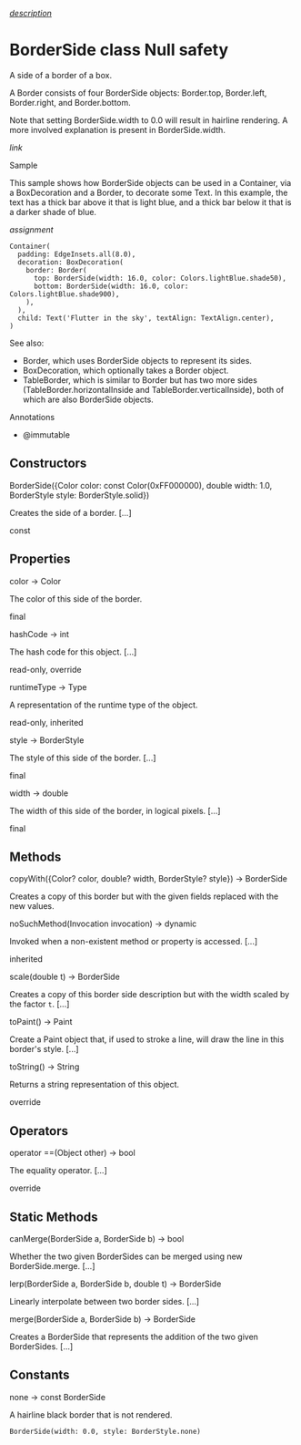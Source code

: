 [*description*][description]

# BorderSide class Null safety #

A side of a border of a box.

A Border consists of four BorderSide objects: Border.top, Border.left, Border.right, and Border.bottom.

Note that setting BorderSide.width to 0.0 will result in hairline rendering. A more involved explanation is present in BorderSide.width.

 *link* 

Sample

This sample shows how BorderSide objects can be used in a Container, via a BoxDecoration and a Border, to decorate some Text. In this example, the text has a thick bar above it that is light blue, and a thick bar below it that is a darker shade of blue.

*assignment*

    Container(
      padding: EdgeInsets.all(8.0),
      decoration: BoxDecoration(
        border: Border(
          top: BorderSide(width: 16.0, color: Colors.lightBlue.shade50),
          bottom: BorderSide(width: 16.0, color: Colors.lightBlue.shade900),
        ),
      ),
      child: Text('Flutter in the sky', textAlign: TextAlign.center),
    )

See also:

 *  Border, which uses BorderSide objects to represent its sides.
 *  BoxDecoration, which optionally takes a Border object.
 *  TableBorder, which is similar to Border but has two more sides (TableBorder.horizontalInside and TableBorder.verticalInside), both of which are also BorderSide objects.

Annotations

 *  @immutable

## Constructors ##

BorderSide(\{Color color: const Color(0xFF000000), double width: 1.0, BorderStyle style: BorderStyle.solid\})

Creates the side of a border. \[...\]

const

## Properties ##

color → Color

The color of this side of the border.

final

hashCode → int

The hash code for this object. \[...\]

read-only, override

runtimeType → Type

A representation of the runtime type of the object.

read-only, inherited

style → BorderStyle

The style of this side of the border. \[...\]

final

width → double

The width of this side of the border, in logical pixels. \[...\]

final

## Methods ##

copyWith(\{Color? color, double? width, BorderStyle? style\}) → BorderSide

Creates a copy of this border but with the given fields replaced with the new values.

noSuchMethod(Invocation invocation) → dynamic

Invoked when a non-existent method or property is accessed. \[...\]

inherited

scale(double t) → BorderSide

Creates a copy of this border side description but with the width scaled by the factor `t`. \[...\]

toPaint() → Paint

Create a Paint object that, if used to stroke a line, will draw the line in this border's style. \[...\]

toString() → String

Returns a string representation of this object.

override

## Operators ##

operator ==(Object other) → bool

The equality operator. \[...\]

override

## Static Methods ##

canMerge(BorderSide a, BorderSide b) → bool

Whether the two given BorderSides can be merged using new BorderSide.merge. \[...\]

lerp(BorderSide a, BorderSide b, double t) → BorderSide

Linearly interpolate between two border sides. \[...\]

merge(BorderSide a, BorderSide b) → BorderSide

Creates a BorderSide that represents the addition of the two given BorderSides. \[...\]

## Constants ##

none → const BorderSide

A hairline black border that is not rendered.

`BorderSide(width: 0.0, style: BorderStyle.none)`


[description]: https://github.com/flutter/flutter/blob/master/packages/flutter/lib/src/painting/borders.dart#L62
